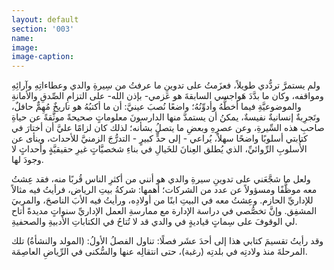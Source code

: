 ```yaml
---
layout: default
section: '003'
name:
image:
image-caption:
---
```

ولم يستمرَّ تردُّدي طويلاً، فعزَمتُ على تدوينِ ما عرفتُ من سِيرةِ والدي وعطاءاتِهِ وآرائِهِ ومواقفه، وكان ما بدَّدَ هَواجسي السابقةَ هو عَزمي- بإذن الله- على التزامِ الصِّدقِ والأمانةِ والموضوعيَّةِ فيما أخطُّهُ وأدوِّنُهُ؛ واضعًا نُصبَ عينيَّ: أن ما أكتبُهُ هو تاريخٌ مُهِمٌّ حافلٌ، وتَجرِبةٌ إنسانيةٌ نفيسةٌ، يمكنُ أن يستمدَّ منها الدارسونَ معلوماتٍ صحيحةً موثَّقةً عن حياةِ صاحبِ هذه السِّيرةِ، وعن عصرِهِ وبعضِ ما يتصلُ بشأنه؛ لذلك كان لزامًا عليَّ أن أختارَ في كتابتي أسلوبًا واضحًا سهلاً، يُراعي - إلى حدٍّ كبيرٍ - التدرُّجَ الزمنيَّ للأحداث، وينأى عن الأُسلوبِ الرِّوائيِّ، الذي يُطلق العِنانَ للخَيالِ في بناءِ شخصيَّاتٍ غيرِ حقيقيَّةٍ وأحداثٍ لا وجودَ لها.

ولعل ما شجَّعَني على تدوينِ سيرةِ والدي هو أنني من أكثرِ الناس قُربًا منه، فقد عِشتُ معه موظَّفًا ومسؤولاً عن عدد من الشركات؛ أهمها: شركةُ بيتِ الرياض، فرأيتُ فيه مثالاً للإداريِّ الحازم. وعِشتُ معه في البيتِ ابنًا من أولادِه، ورأيتُ فيه الأبَ الناصحَ، والمربيَ المشفِق. وإنَّ تخصُّصي في دراسة الإدارة مع ممارسةِ العمل الإداريِّ سنواتٍ مديدةً أتاح لي الوقوفَ على سِماتٍ قياديةٍ في والدي قد لا تُتاحُ في الكتاباتِ الأدبيةِ والصحفيةِ.  

وقد رأيتُ تقسيمَ كتابي هذا إلى أحدَ عشَر فصلًا:
تناول الفصلُ الأولُ: (المولد والنشأةُ) تلك المرحلةَ منذ ولادتِه في بلدتِه (رغبة)، حتى انتقالِه عنها والسُّكنى في الرِّياضِ العاصِمَة.
